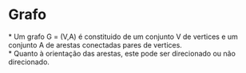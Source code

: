 # Grafo

<p>
    * Um grafo G = (V,A) é constituido de um conjunto V de vertices e um conjunto A de arestas conectadas pares de vertices.<br/>
    * Quanto à orientação das arestas, este pode ser direcionado ou não direcionado.<br/>
